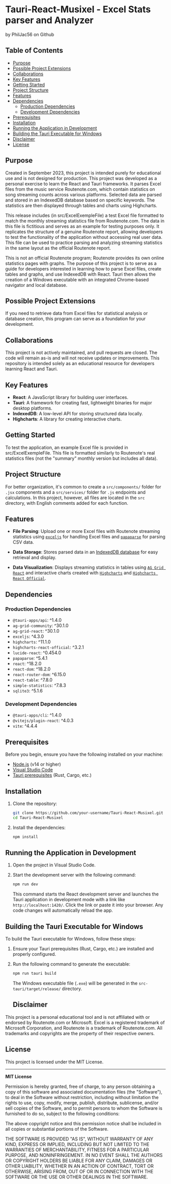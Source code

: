 # Tauri-React-Musixel - Excel Stats parser and Analyzer
by PhilJac56 on Github

## Table of Contents
- [Purpose](#purpose)
- [Possible Project Extensions](#possible-project-extensions)
- [Collaborations](#collaborations)
- [Key Features](#key-features)
- [Getting Started](#getting-started)
- [Project Structure](#project-structure)
- [Features](#features)
- [Dependencies](#dependencies)
  - [Production Dependencies](#production-dependencies)
  - [Development Dependencies](#development-dependencies)
- [Prerequisites](#prerequisites)
- [Installation](#installation)
- [Running the Application in Development](#running-the-application-in-development)
- [Building the Tauri Executable for Windows](#building-the-tauri-executable-for-windows)
- [Disclaimer](#disclaimer)
- [License](#license)

## Purpose
Created in September 2023, this project is intended purely for educational use and is not designed for production.
This project was developed as a personal exercise to learn the React and Tauri frameworks. It parses Excel files from the music service Routenote.com, which contain statistics on song streaming counts across various platforms. Selected data are parsed and stored in an IndexedDB database based on specific keywords. The statistics are then displayed through tables and charts using Highcharts. 

This release includes (in src/ExcelExempleFile) a test Excel file formatted to match the monthly streaming statistics file from Routenote.com. The data in this file is fictitious and serves as an example for testing purposes only. It replicates the structure of a genuine Routenote report, allowing developers to test the functionality of the application without accessing real user data. This file can be used to practice parsing and analyzing streaming statistics in the same layout as the official Routenote report.

 This is not an official Routenote program; Routenote provides its own online statistics pages with graphs. The purpose of this project is to serve as a guide for developers interested in learning how to parse Excel files, create tables and graphs, and use IndexedDB with React. Tauri then allows the creation of a Windows executable with an integrated Chrome-based navigator and local database.

## Possible Project Extensions
If you need to retrieve data from Excel files for statistical analysis or database creation, this program can serve as a foundation for your development.

## Collaborations
This project is not actively maintained, and pull requests are closed. The code will remain as-is and will not receive updates or improvements. This repository is intended solely as an educational resource for developers learning React and Tauri.

## Key Features
- **React**: A JavaScript library for building user interfaces.
- **Tauri**: A framework for creating fast, lightweight binaries for major desktop platforms.
- **IndexedDB**: A low-level API for storing structured data locally.
- **Highcharts**: A library for creating interactive charts.

## Getting Started
To test the application, an example Excel file is provided in src/ExcelExempleFile. This file is formatted similarly to Routenote's real statistics files (not the "summary" monthly version but includes all data).

## Project Structure
For better organization, it's common to create a `src/components/` folder for `.jsx` components and a `src/services/` folder for `.js` endpoints and calculations. In this project, however, all files are located in the `src` directory, with English comments added for each function.

## Features

- **File Parsing**: Upload one or more Excel files with Routenote streaming statistics using [`exceljs`](https://www.npmjs.com/package/exceljs) for handling Excel files and [`papaparse`](https://www.npmjs.com/package/papaparse) for parsing CSV data.

- **Data Storage**: Stores parsed data in an [IndexedDB database](src/indexedDB.js) for easy retrieval and display.

- **Data Visualization**: Displays streaming statistics in tables using [`AG Grid React`](src/DynamicTable.jsx) and interactive charts created with [`Highcharts`](https://www.npmjs.com/package/highcharts) and [`Highcharts React Official`](https://github.com/highcharts/highcharts-react).

## Dependencies

### Production Dependencies

- `@tauri-apps/api`: ^1.4.0
- `ag-grid-community`: ^30.1.0
- `ag-grid-react`: ^30.1.0
- `exceljs`: ^4.3.0
- `highcharts`: ^11.1.0
- `highcharts-react-official`: ^3.2.1
- `lucide-react`: ^0.454.0
- `papaparse`: ^5.4.1
- `react`: ^18.2.0
- `react-dom`: ^18.2.0
- `react-router-dom`: ^6.15.0
- `react-table`: ^7.8.0
- `simple-statistics`: ^7.8.3
- `sqlite3`: ^5.1.6

### Development Dependencies
- `@tauri-apps/cli`: ^1.4.0
- `@vitejs/plugin-react`: ^4.0.3
- `vite`: ^4.4.4
  
## Prerequisites

Before you begin, ensure you have the following installed on your machine:

- [Node.js](https://nodejs.org/) (v14 or higher)
- [Visual Studio Code](https://code.visualstudio.com/)
- [Tauri prerequisites](https://tauri.app/v1/guides/getting-started/prerequisites) (Rust, Cargo, etc.)

## Installation

1. Clone the repository:

    ```bash
    git clone https://github.com/your-username/Tauri-React-Musixel.git
    cd Tauri-React-Musixel
    ```

2. Install the dependencies:

    ```bash
    npm install
    ```

## Running the Application in Development

1. Open the project in Visual Studio Code.
2. Start the development server with the following command:

    ```bash
    npm run dev
    ```

   This command starts the React development server and launches the Tauri application in development mode with a link like `http://localhost:1420/`. Click the link or paste it into your browser. Any code changes will automatically reload the app.

## Building the Tauri Executable for Windows

To build the Tauri executable for Windows, follow these steps:

1. Ensure your Tauri prerequisites (Rust, Cargo, etc.) are installed and properly configured.
2. Run the following command to generate the executable:

    ```bash
    npm run tauri build
    ```

   The Windows executable file (`.exe`) will be generated in the `src-tauri/target/release/` directory.

   ## Disclaimer

This project is a personal educational tool and is not affiliated with or endorsed by Routenote.com or Microsoft. Excel is a registered trademark of Microsoft Corporation, and Routenote is a trademark of Routenote.com. All trademarks and copyrights are the property of their respective owners.

## License

This project is licensed under the MIT License. 

---

**MIT License**

Permission is hereby granted, free of charge, to any person obtaining a copy of this software and associated documentation files (the "Software"), to deal in the Software without restriction, including without limitation the rights to use, copy, modify, merge, publish, distribute, sublicense, and/or sell copies of the Software, and to permit persons to whom the Software is furnished to do so, subject to the following conditions:

The above copyright notice and this permission notice shall be included in all copies or substantial portions of the Software.

THE SOFTWARE IS PROVIDED "AS IS", WITHOUT WARRANTY OF ANY KIND, EXPRESS OR IMPLIED, INCLUDING BUT NOT LIMITED TO THE WARRANTIES OF MERCHANTABILITY, FITNESS FOR A PARTICULAR PURPOSE, AND NONINFRINGEMENT. IN NO EVENT SHALL THE AUTHORS OR COPYRIGHT HOLDERS BE LIABLE FOR ANY CLAIM, DAMAGES OR OTHER LIABILITY, WHETHER IN AN ACTION OF CONTRACT, TORT OR OTHERWISE, ARISING FROM, OUT OF OR IN CONNECTION WITH THE SOFTWARE OR THE USE OR OTHER DEALINGS IN THE SOFTWARE.

